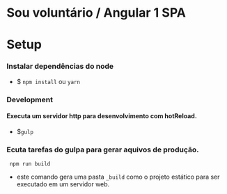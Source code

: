 # Sou voluntário / Angular 1 SPA


# Setup
### Instalar dependências do node

* $ ``npm install``  ou ``yarn``

### Development

#### Executa um servidor http para desenvolvimento com hotReload.
* $``gulp``



### Ecuta tarefas do gulpa para gerar aquivos de produção.
`` npm run build``

* este comando gera uma pasta  ``_build`` como o projeto estático para ser executado em um servidor web.
